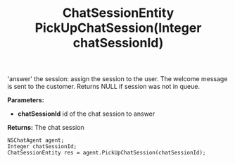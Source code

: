 ﻿---
uid: crmscript_ref_NSChatAgent_PickUpChatSession
title: ChatSessionEntity PickUpChatSession(Integer chatSessionId)
intellisense: NSChatAgent.PickUpChatSession
keywords: NSChatAgent, PickUpChatSession
so.topic: reference
---

'answer' the session: assign the session to the user. The welcome message is sent to the customer. Returns NULL if session was not in queue.

**Parameters:**
 - **chatSessionId** id of the chat session to answer

**Returns:** The chat session

```crmscript
NSChatAgent agent;
Integer chatSessionId;
ChatSessionEntity res = agent.PickUpChatSession(chatSessionId);
```

